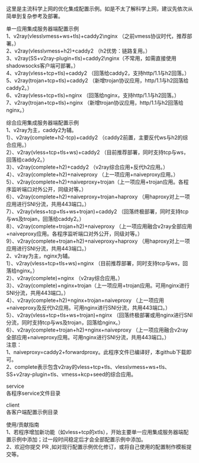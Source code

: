 这里是主流科学上网的优化集成配置示例。如是不太了解科学上网，建议先依次从简单到复杂参考及部署。

单一应用集成服务器端配置示例  
1、v2ray(vless\vmess+ws+tls)+caddy2\nginx （之前vmess协议时代，推荐部署。）  
2、v2ray(vless\vmess+h2)+caddy2 （h2优势：链路复用。）  
3、v2ray(SS+v2ray-plugin+tls)+caddy2\nginx（不常用，如需直接使用shadowsocks客户端可部署。）  
4、v2ray(vless+tcp+tls)+caddy2 （回落给caddy2，支持http/1.1与h2回落。）  
5、v2ray(trojan+tcp+tls)+caddy2 （新增trojan协议应用，http/1.1与h2回落给caddy2。）  
6、v2ray(vless+tcp+tls)+nginx （回落给nginx，支持http/1.1与h2回落。）  
7、v2ray(trojan+tcp+tls)+nginx （新增trojan协议应用，http/1.1与h2回落给nginx。）  

综合应用集成服务器端配置示例  
1、v2ray为主，caddy2为辅。  
1）、v2ray(complete+h2-tcp)+caddy2 （caddy2前置，主要反代ws与h2的综合应用。）  
2）、v2ray(vless+tcp+tls+ws)+caddy2 （目前推荐部署，同时支持tcp与ws，回落给caddy2。）  
3）、v2ray(complete+h2)+caddy2 （v2ray综合应用+反代h2应用。）  
4）、v2ray(complete+h2)+naiveproxy （上一项应用+naiveproxy应用。）  
5）、v2ray(complete+h2)+naiveproxy+trojan（上一项应用+trojan应用。各程序监听端口对外公开，同级对等。）  
6）、v2ray(complete+h2)+naiveproxy+trojan+haproxy （用haproxy对上一项应用进行SNI分流，共用443端口。）  
7）、v2ray(vless+tcp+tls+ws+trojan)+caddy2 （回落终极部署，同时支持tcp与ws及trojan，回落给caddy2。）  
8）、v2ray(complete+trojan+h2)+naiveproxy （上一项应用融合v2ray全部应用+naiveproxy应用。各程序监听端口对外公开，同级对等。）  
9）、v2ray(complete+trojan+h2)+naiveproxy+haproxy （用haproxy对上一项应用进行SNI分流，共用443端口。）  
2、v2ray为主，nginx为辅。  
1）、v2ray(vless+tcp+tls+ws)+nginx （目前推荐部署，同时支持tcp与ws，回落给nginx。）  
2）、v2ray(complete)+nginx （v2ray综合应用。）  
3）、v2ray(complete)+nginx+trojan（上一项应用+trojan应用。可用nginx进行SNI分流，共用443端口。）  
4）、v2ray(complete+h2)+nginx+trojan+naiveproxy （上一项应用+naiveproxy及反代h2应用。可用nginx进行SNI分流，共用443端口。）  
5）、v2ray(vless+tcp+tls+ws+trojan)+nginx （回落终极部署或用nginx进行SNI分流，同时支持tcp与ws及trojan，回落给nginx。）  
6）、v2ray(complete+trojan+h2)+nginx+naiveproxy （上一项应用融合v2ray全部应用+naiveproxy应用。可用nginx进行SNI分流，共用443端口。）  
注意：  
1、naiveproxy=caddy2+forwardproxy。此程序文件已编译好，本github下载即可。  
2、complete表示包含v2ray的vless+tcp+tls、vless\vmess+ws+tls、SS+v2ray-plugin+tls、vmess+kcp+seed的综合应用。  

service  
各程序service文件目录

client  
各客户端配置示例目录

使用/贡献指南  
1、若程序增加新功能（如vless+tcp的xtls），开始主要单一应用集成服务器端配置示例中添加；过一段时间稳定后才会全部配置示例中添加。  
2、欢迎你提交 PR ,如对现行配置示例优化修订，或将自己使用的配置制作模板提交等。
